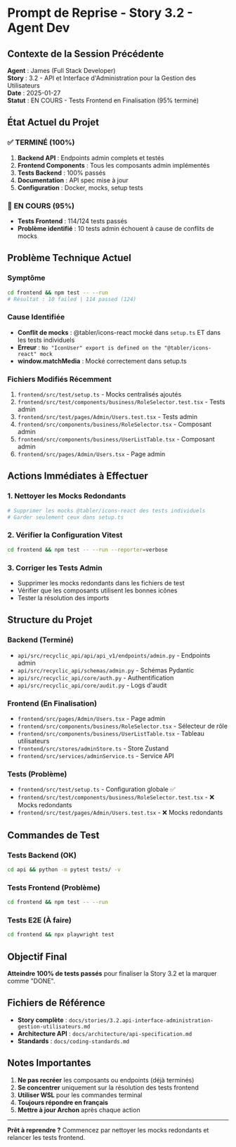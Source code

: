 # Prompt de Reprise - Story 3.2 - Agent Dev

## Contexte de la Session Précédente

**Agent** : James (Full Stack Developer)  
**Story** : 3.2 - API et Interface d'Administration pour la Gestion des Utilisateurs  
**Date** : 2025-01-27  
**Statut** : EN COURS - Tests Frontend en Finalisation (95% terminé)

## État Actuel du Projet

### ✅ **TERMINÉ (100%)**
1. **Backend API** : Endpoints admin complets et testés
2. **Frontend Components** : Tous les composants admin implémentés
3. **Tests Backend** : 100% passés
4. **Documentation** : API spec mise à jour
5. **Configuration** : Docker, mocks, setup tests

### 🔄 **EN COURS (95%)**
- **Tests Frontend** : 114/124 tests passés
- **Problème identifié** : 10 tests admin échouent à cause de conflits de mocks

## Problème Technique Actuel

### **Symptôme**
```bash
cd frontend && npm test -- --run
# Résultat : 10 failed | 114 passed (124)
```

### **Cause Identifiée**
- **Conflit de mocks** : @tabler/icons-react mocké dans `setup.ts` ET dans les tests individuels
- **Erreur** : `No "IconUser" export is defined on the "@tabler/icons-react" mock`
- **window.matchMedia** : Mocké correctement dans setup.ts

### **Fichiers Modifiés Récemment**
1. `frontend/src/test/setup.ts` - Mocks centralisés ajoutés
2. `frontend/src/test/components/business/RoleSelector.test.tsx` - Tests admin
3. `frontend/src/test/pages/Admin/Users.test.tsx` - Tests admin
4. `frontend/src/components/business/RoleSelector.tsx` - Composant admin
5. `frontend/src/components/business/UserListTable.tsx` - Composant admin
6. `frontend/src/pages/Admin/Users.tsx` - Page admin

## Actions Immédiates à Effectuer

### **1. Nettoyer les Mocks Redondants**
```bash
# Supprimer les mocks @tabler/icons-react des tests individuels
# Garder seulement ceux dans setup.ts
```

### **2. Vérifier la Configuration Vitest**
```bash
cd frontend && npm test -- --run --reporter=verbose
```

### **3. Corriger les Tests Admin**
- Supprimer les mocks redondants dans les fichiers de test
- Vérifier que les composants utilisent les bonnes icônes
- Tester la résolution des imports

## Structure du Projet

### **Backend (Terminé)**
- `api/src/recyclic_api/api/api_v1/endpoints/admin.py` - Endpoints admin
- `api/src/recyclic_api/schemas/admin.py` - Schémas Pydantic
- `api/src/recyclic_api/core/auth.py` - Authentification
- `api/src/recyclic_api/core/audit.py` - Logs d'audit

### **Frontend (En Finalisation)**
- `frontend/src/pages/Admin/Users.tsx` - Page admin
- `frontend/src/components/business/RoleSelector.tsx` - Sélecteur de rôle
- `frontend/src/components/business/UserListTable.tsx` - Tableau utilisateurs
- `frontend/src/stores/adminStore.ts` - Store Zustand
- `frontend/src/services/adminService.ts` - Service API

### **Tests (Problème)**
- `frontend/src/test/setup.ts` - Configuration globale ✅
- `frontend/src/test/components/business/RoleSelector.test.tsx` - ❌ Mocks redondants
- `frontend/src/test/pages/Admin/Users.test.tsx` - ❌ Mocks redondants

## Commandes de Test

### **Tests Backend (OK)**
```bash
cd api && python -m pytest tests/ -v
```

### **Tests Frontend (Problème)**
```bash
cd frontend && npm test -- --run
```

### **Tests E2E (À faire)**
```bash
cd frontend && npx playwright test
```

## Objectif Final

**Atteindre 100% de tests passés** pour finaliser la Story 3.2 et la marquer comme "DONE".

## Fichiers de Référence

- **Story complète** : `docs/stories/3.2.api-interface-administration-gestion-utilisateurs.md`
- **Architecture API** : `docs/architecture/api-specification.md`
- **Standards** : `docs/coding-standards.md`

## Notes Importantes

1. **Ne pas recréer** les composants ou endpoints (déjà terminés)
2. **Se concentrer** uniquement sur la résolution des tests frontend
3. **Utiliser WSL** pour les commandes terminal
4. **Toujours répondre en français**
5. **Mettre à jour Archon** après chaque action

---

**Prêt à reprendre ?** Commencez par nettoyer les mocks redondants et relancer les tests frontend.
